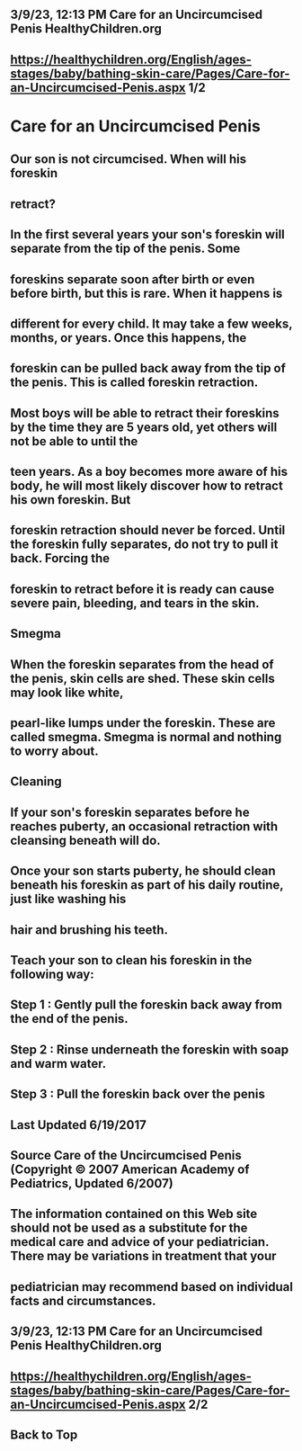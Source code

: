 ## 3/9/23, 12:13 PM Care for an Uncircumcised Penis HealthyChildren.org 

## https://healthychildren.org/English/ages-stages/baby/bathing-skin-care/Pages/Care-for-an-Uncircumcised-Penis.aspx 1/2 

# Care for an Uncircumcised Penis 

## Our son is not circumcised. When will his foreskin 

## retract? 

## In the first several years your son's foreskin will separate from the tip of the penis. Some 

## foreskins separate soon after birth or even before birth, but this is rare. When it happens is 

## different for every child. It may take a few weeks, months, or years. Once this happens, the 

## foreskin can be pulled back away from the tip of the penis. This is called foreskin retraction. 

## Most boys will be able to retract their foreskins by the time they are 5 years old, yet others will not be able to until the 

## teen years. As a boy becomes more aware of his body, he will most likely discover how to retract his own foreskin. But 

## foreskin retraction should never be forced. Until the foreskin fully separates, do not try to pull it back. Forcing the 

## foreskin to retract before it is ready can cause severe pain, bleeding, and tears in the skin. 

## Smegma 

## When the foreskin separates from the head of the penis, skin cells are shed. These skin cells may look like white, 

## pearl-like lumps under the foreskin. These are called smegma. Smegma is normal and nothing to worry about. 

## Cleaning 

## If your son's foreskin separates before he reaches puberty, an occasional retraction with cleansing beneath will do. 

## Once your son starts puberty, he should clean beneath his foreskin as part of his daily routine, just like washing his 

## hair and brushing his teeth. 

## Teach your son to clean his foreskin in the following way: 

## Step 1 : Gently pull the foreskin back away from the end of the penis. 

## Step 2 : Rinse underneath the foreskin with soap and warm water. 

## Step 3 : Pull the foreskin back over the penis 

## Last Updated 6/19/2017 

## Source Care of the Uncircumcised Penis (Copyright © 2007 American Academy of Pediatrics, Updated 6/2007) 

## The information contained on this Web site should not be used as a substitute for the medical care and advice of your pediatrician. There may be variations in treatment that your 

## pediatrician may recommend based on individual facts and circumstances. 


## 3/9/23, 12:13 PM Care for an Uncircumcised Penis HealthyChildren.org 

## https://healthychildren.org/English/ages-stages/baby/bathing-skin-care/Pages/Care-for-an-Uncircumcised-Penis.aspx 2/2 

## Back to Top 


